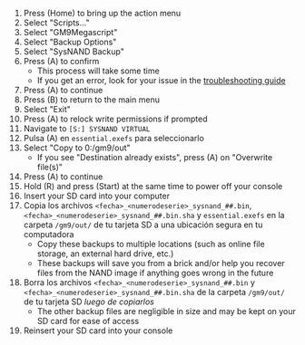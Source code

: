 1. Press (Home) to bring up the action menu
2. Select "Scripts..."
3. Select "GM9Megascript"
4. Select "Backup Options"
5. Select "SysNAND Backup"
6. Press (A) to confirm
   - This process will take some time
   - If you get an error, look for your issue in the [troubleshooting guide](troubleshooting#finalizing-setup)
7. Press (A) to continue
8. Press (B) to return to the main menu
9. Select "Exit"
10. Press (A) to relock write permissions if prompted
11. Navigate to `[S:] SYSNAND VIRTUAL`
12. Pulsa (A) en `essential.exefs` para seleccionarlo
13. Select "Copy to 0:/gm9/out"
    - If you see "Destination already exists", press (A) on "Overwrite file(s)"
14. Press (A) to continue
15. Hold (R) and press (Start) at the same time to power off your console
16. Insert your SD card into your computer
17. Copia los archivos `<fecha>_<numerodeserie>_sysnand_##.bin`,`<fecha>_<numerodeserie>_sysnand_##.bin.sha` y `essential.exefs` en la carpeta `/gm9/out/` de tu tarjeta SD a una ubicación segura en tu computadora
    - Copy these backups to multiple locations (such as online file storage, an external hard drive, etc.)
    - These backups will save you from a brick and/or help you recover files from the NAND image if anything goes wrong in the future
18. Borra los archivos `<fecha>_<numerodeserie>_sysnand_##.bin` y `<fecha>_<numerodeserie>_sysnand_##.bin.sha` de la carpeta `/gm9/out/` de tu tarjeta SD _luego de copiarlos_
    - The other backup files are negligible in size and may be kept on your SD card for ease of access
19. Reinsert your SD card into your console
